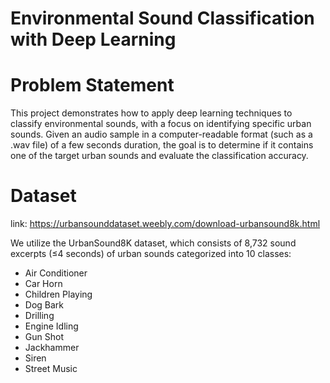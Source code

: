 # Environmental Sound Classification with Deep Learning
# Problem Statement

This project demonstrates how to apply deep learning techniques to classify environmental sounds, with a focus on identifying specific urban sounds. Given an audio sample in a computer-readable format (such as a .wav file) of a few seconds duration, the goal is to determine if it contains one of the target urban sounds and evaluate the classification accuracy.

# Dataset
link: https://urbansounddataset.weebly.com/download-urbansound8k.html

We utilize the UrbanSound8K dataset, which consists of 8,732 sound excerpts (≤4 seconds) of urban sounds categorized into 10 classes:

- Air Conditioner
- Car Horn
- Children Playing
- Dog Bark
- Drilling
- Engine Idling
- Gun Shot
- Jackhammer
- Siren
- Street Music



